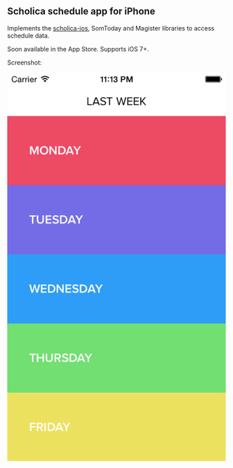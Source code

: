 Scholica schedule app for iPhone
--------------------------------

Implements the [scholica-ios](https://github.com/scholica/scholica-ios), SomToday and Magister libraries to access schedule data. 

Soon available in the App Store. Supports iOS 7+.

Screenshot:

![Screenshot](screenshot.png)
